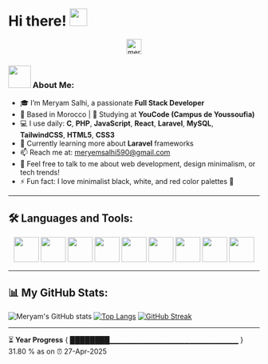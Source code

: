 # Hi there! <img src="https://github.com/TheDudeThatCode/TheDudeThatCode/blob/master/Assets/Hi.gif" width="35" />

<p align="center">
<a href="https://www.linkedin.com/in/meryem-salhi-73251b33a/" target="blank"><img align="center" src="https://cdn.jsdelivr.net/npm/simple-icons@3.0.1/icons/linkedin.svg" alt="meryemsalhi" height="30" width="30" /></a>
</p>

### <img src="https://github.com/TheDudeThatCode/TheDudeThatCode/blob/master/Assets/Developer.gif" width="45" /> About Me:
- 🎓 I’m Meryam Salhi, a passionate **Full Stack Developer**
- 📍 Based in Morocco | 🎒 Studying at **YouCode (Campus de Youssoufia)**
- 💻 I use daily: **C**, **PHP**, **JavaScript**, **React**, **Laravel**, **MySQL**, **TailwindCSS**, **HTML5**, **CSS3**
- 🌱 Currently learning more about **Laravel** frameworks
- 📫 Reach me at: [meryemsalhi590@gmail.com](mailto:meryemsalhi590@gmail.com)
- 💬 Feel free to talk to me about web development, design minimalism, or tech trends!
- ⚡ Fun fact: I love minimalist black, white, and red color palettes 🎨

---

## 🛠️ Languages and Tools:

<p align="center">
    <img src="https://cdn.jsdelivr.net/gh/devicons/devicon/icons/c/c-original.svg" width="50px" />
    <img src="https://cdn.jsdelivr.net/gh/devicons/devicon/icons/javascript/javascript-original.svg" width="50px" />
    <img src="https://cdn.jsdelivr.net/gh/devicons/devicon/icons/php/php-original.svg" width="50px" />
    <img src="https://cdn.jsdelivr.net/gh/devicons/devicon/icons/react/react-original.svg" width="50px" />
    <img src="https://cdn.jsdelivr.net/gh/devicons/devicon/icons/laravel/laravel-plain.svg" width="50px" />
    <img src="https://cdn.jsdelivr.net/gh/devicons/devicon/icons/mysql/mysql-original.svg" width="50px" />
    <img src="https://cdn.jsdelivr.net/gh/devicons/devicon/icons/tailwindcss/tailwindcss-original.svg" width="50px" />
    <img src="https://cdn.jsdelivr.net/gh/devicons/devicon/icons/html5/html5-original.svg" width="50px" />
    <img src="https://cdn.jsdelivr.net/gh/devicons/devicon/icons/css3/css3-original.svg" width="50px" />
</p>

---

## 📊 My GitHub Stats:

![Meryam's GitHub stats](https://github-readme-stats.vercel.app/api?username=meryamsalhi&show_icons=true&title_color=ff69b4&icon_color=ff69b4&text_color=ffffff&bg_color=0d1117&count_private=true&include_all_commits=true)
[![Top Langs](https://github-readme-stats.vercel.app/api/top-langs/?username=meryamsalhi&layout=compact&text_color=ffffff&bg_color=0d1117&hide=php)](https://github.com/anuraghazra/github-readme-stats)
[![GitHub Streak](https://github-readme-streak-stats.herokuapp.com/?user=meryamsalhi&theme=dark)](https://git.io/streak-stats)

---

⏳ **Year Progress** { ████████▁▁▁▁▁▁▁▁▁▁▁▁▁▁▁▁▁▁▁▁▁▁▁▁ } 31.80 % as on ⏰ 27-Apr-2025
